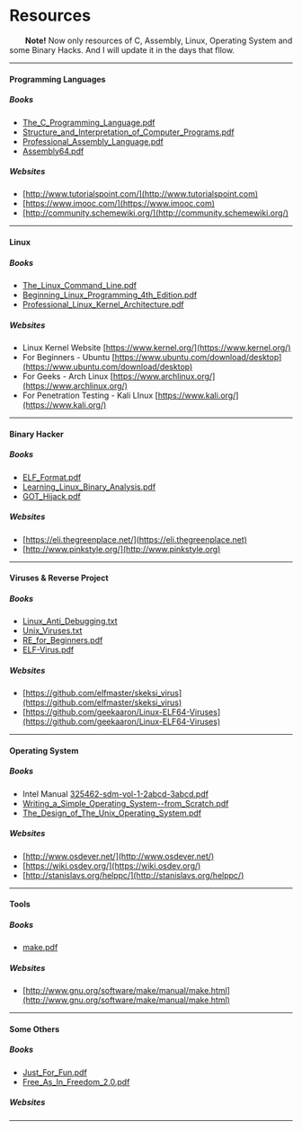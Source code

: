 
# Resources

&emsp;&emsp;**Note!** Now only resources of C, Assembly, Linux, Operating System and some Binary Hacks. And I will update it in the days that fllow.

---

#### Programming Languages
##### Books
+ [The_C_Programming_Language.pdf](./resouces/The_C_Programming_Language.pdf)
+ [Structure_and_Interpretation_of_Computer_Programs.pdf](./resources/Structure_and_Interpretation_of_Computer_Programs.pdf)
+ [Professional_Assembly_Language.pdf](./resources/Professional_Assembly_Language.pdf)
+ [Assembly64.pdf](./resource/Assembly64.pdf)
##### Websites
+ [http://www.tutorialspoint.com/](http://www.tutorialspoint.com)
+ [https://www.imooc.com/](https://www.imooc.com)
+ [http://community.schemewiki.org/](http://community.schemewiki.org/)

---

#### Linux
##### Books
+ [The_Linux_Command_Line.pdf](./resources/The_Linux_Command_Line.pdf)
+ [Beginning_Linux_Programming_4th_Edition.pdf](./resources/Beginning_Linux_Programming_4th_Edition.pdf)
+ [Professional_Linux_Kernel_Architecture.pdf](./resources/Professional_Linux_Kernel_Architecture.pdf)
##### Websites
+ Linux Kernel Website [https://www.kernel.org/](https://www.kernel.org/)
+ For Beginners - Ubuntu [https://www.ubuntu.com/download/desktop](https://www.ubuntu.com/download/desktop)
+ For Geeks - Arch Linux [https://www.archlinux.org/](https://www.archlinux.org/)
+ For Penetration Testing - Kali LInux [https://www.kali.org/](https://www.kali.org/)
---

#### Binary Hacker
##### Books
+ [ELF_Format.pdf](./resources/ELF_Format.pdf)
+ [Learning_Linux_Binary_Analysis.pdf](./resources/Learning_Linux_Binary_Analysis.pdf)
+ [GOT_Hijack.pdf](./resources/GOT_Hijack.pdf)
##### Websites
+ [https://eli.thegreenplace.net/](https://eli.thegreenplace.net)
+ [http://www.pinkstyle.org/](http://www.pinkstyle.org)

---

#### Viruses & Reverse Project
##### Books
+ [Linux_Anti_Debugging.txt](./resources/Linux_Anti_Debugging.txt)
+ [Unix_Viruses.txt](./resources/Unix_Viruses.txt)
+ [RE_for_Beginners.pdf](./resources/RE_for_Beginners.pdf)
+ [ELF-Virus.pdf](./resources/ELF-Virus.pdf)

##### Websites
+ [https://github.com/elfmaster/skeksi_virus](https://github.com/elfmaster/skeksi_virus)
+ [https://github.com/geekaaron/Linux-ELF64-Viruses](https://github.com/geekaaron/Linux-ELF64-Viruses)

----

#### Operating System
##### Books
+ Intel Manual [325462-sdm-vol-1-2abcd-3abcd.pdf](./resources/325462-sdm-vol-1-2abcd-3abcd.pdf)
+ [Writing_a_Simple_Operating_System--from_Scratch.pdf](./resources/Writing_a_Simple_Operating_System--from_Scratch.pdf)
+ [The_Design_of_The_Unix_Operating_System.pdf](./resources/The_Design_of_The_Unix_Operating_System.pdf)
##### Websites
+ [http://www.osdever.net/](http://www.osdever.net/)
+ [https://wiki.osdev.org/](https://wiki.osdev.org/)
+ [http://stanislavs.org/helppc/](http://stanislavs.org/helppc/)

---

#### Tools
##### Books
+ [make.pdf](./resources/make.pdf)
##### Websites
+ [http://www.gnu.org/software/make/manual/make.html](http://www.gnu.org/software/make/manual/make.html)

---

#### Some Others
##### Books
+ [Just_For_Fun.pdf](./resources/Just_For_Fun.pdf)
+ [Free_As_In_Freedom_2.0.pdf](./resources/Free_As_In_Freedom_2.0.pdf)
##### Websites

---

